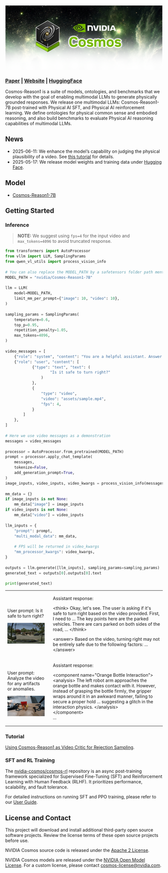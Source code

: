 <p align="center">
    <img src="assets/nvidia-cosmos-header.png" alt="NVIDIA Cosmos Header">
</p>

### [Paper](https://arxiv.org/abs/2503.15558) | [Website](https://research.nvidia.com/labs/dir/cosmos-reason1/) | [HuggingFace](https://huggingface.co/collections/nvidia/cosmos-reason1-67c9e926206426008f1da1b7)

Cosmos-Reason1 is a suite of models, ontologies, and benchmarks that we develop with the goal of enabling multimodal LLMs to generate physically grounded responses. We release one multimodal LLMs: Cosmos-Reason1-7B post-trained with Physical AI SFT, and Physical AI reinforcement learning. We define ontologies for physical common sense and embodied reasoning, and also build benchmarks to evaluate Physical AI reasoning capabilities of multimodal LLMs.

## News
* 2025-06-11: We enhance the model’s capability on judging the physical plausibility of a video. See [this tutorial](https://github.com/nvidia-cosmos/cosmos-reason1/blob/main/examples/video_critic.md) for details.
* 2025-05-17: We release model weights and training data under [Hugging Face](https://huggingface.co/collections/nvidia/cosmos-reason1-67c9e926206426008f1da1b7).

## Model

* [Cosmos-Reason1-7B](https://huggingface.co/nvidia/Cosmos-Reason1-7B)

## Getting Started
### Inference
> **NOTE:** We suggest using `fps=4` for the input video and `max_tokens=4096` to avoid truncated response.
```python
from transformers import AutoProcessor
from vllm import LLM, SamplingParams
from qwen_vl_utils import process_vision_info

# You can also replace the MODEL_PATH by a safetensors folder path mentioned above
MODEL_PATH = "nvidia/Cosmos-Reason1-7B"

llm = LLM(
    model=MODEL_PATH,
    limit_mm_per_prompt={"image": 10, "video": 10},
)

sampling_params = SamplingParams(
    temperature=0.6,
    top_p=0.95,
    repetition_penalty=1.05,
    max_tokens=4096,
)

video_messages = [
    {"role": "system", "content": "You are a helpful assistant. Answer the question in the following format: <think>\nyour reasoning\n</think>\n\n<answer>\nyour answer\n</answer>."},
    {"role": "user", "content": [
            {"type": "text", "text": (
                    "Is it safe to turn right?"
                )
            },
            {
                "type": "video", 
                "video": "assets/sample.mp4",
                "fps": 4,
            }
        ]
    },
]

# Here we use video messages as a demonstration
messages = video_messages

processor = AutoProcessor.from_pretrained(MODEL_PATH)
prompt = processor.apply_chat_template(
    messages,
    tokenize=False,
    add_generation_prompt=True,
)
image_inputs, video_inputs, video_kwargs = process_vision_info(messages, return_video_kwargs=True)

mm_data = {}
if image_inputs is not None:
    mm_data["image"] = image_inputs
if video_inputs is not None:
    mm_data["video"] = video_inputs

llm_inputs = {
    "prompt": prompt,
    "multi_modal_data": mm_data,

    # FPS will be returned in video_kwargs
    "mm_processor_kwargs": video_kwargs,
}

outputs = llm.generate([llm_inputs], sampling_params=sampling_params)
generated_text = outputs[0].outputs[0].text

print(generated_text)
```

<table>
  <tr>
    <td>
      <p>User prompt: Is it safe to turn right?</p>
      <img src="assets/sample.gif" alt="Demo GIF" width="400" /><br/>
    </td>
    <td style="vertical-align: top; padding-left: 20px;">
      <!-- Text on the right -->
      <p>Assistant response: </p>
      <p>
&lt;think&gt;
Okay, let's see. The user is asking if it's safe to turn right based on the video provided. First, I need to ...
The key points here are the parked vehicles. There are cars parked on both sides of the road, ...
&lt;/think&gt;

&lt;answer&gt;
Based on the video, turning right may not be entirely safe due to the following factors: ...
&lt;/answer&gt;
      </p>
    </td>
  </tr>
  <tr>
    <td>
      <p>User prompt: Analyze the video for any artifacts or anomalies.</p>
      <img src="assets/examples_video_critic/generation_3.gif" alt="Demo GIF" width="400" /><br/>
    </td>
    <td style="vertical-align: top; padding-left: 20px;">
      <!-- Text on the right -->
      <p>Assistant response:</p>
      <p>
&lt;component name="Orange Bottle Interaction"&gt;<br>
&lt;analysis&gt;
The left robot arm approaches the orange bottle and makes contact with it. However, instead of grasping the bottle firmly, the gripper wraps around it in an awkward manner, failing to secure a proper hold ... suggesting a glitch in the interaction physics. &lt;/analysis&gt;<br>
&lt;/component&gt;<br>
...
      </p>
    </td>
  </tr>
</table>

### Tutorial
[Using Cosmos-Reason1 as Video Critic for Rejection Sampling](examples/video_critic.md).

### SFT and RL Training
The [nvidia-cosmos/cosmos-rl](https://github.com/nvidia-cosmos/cosmos-rl)  repository is an async post-training framework specialized for Supervised Fine-Tuning (SFT) and Reinforcement Learning with Human Feedback (RLHF). It prioritizes performance, scalability, and fault tolerance.

For detailed instructions on running SFT and PPO training, please refer to our [User Guide](docs/UserGuide.md).

## License and Contact

This project will download and install additional third-party open source software projects. Review the license terms of these open source projects before use.

NVIDIA Cosmos source code is released under the [Apache 2 License](https://www.apache.org/licenses/LICENSE-2.0).

NVIDIA Cosmos models are released under the [NVIDIA Open Model License](https://www.nvidia.com/en-us/agreements/enterprise-software/nvidia-open-model-license). For a custom license, please contact [cosmos-license@nvidia.com](mailto:cosmos-license@nvidia.com).
